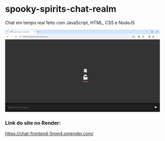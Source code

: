# spooky-spirits-chat-realm

Chat em tempo real feito com JavaScript, HTML, CSS e NodeJS

![Alt text](./images/chat.png "Optional title")

### Link do site no Render: 
https://chat-frontend-5mm4.onrender.com/
